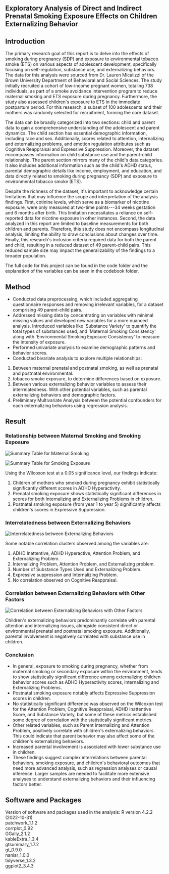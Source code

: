 ## Exploratory Analysis of Direct and Indirect Prenatal Smoking Exposure Effects on Children Externalizing Behavior

## Introduction 

The primary research goal of this report is to delve into the effects of smoking during pregnancy (SDP) and exposure to environmental tobacco smoke (ETS) on various aspects of adolescent development, specifically focusing on self-regulation, substance use, and externalizing behaviors. The data for this analysis were sourced from Dr. Lauren Micalizzi of the Brown University Department of Behavioral and Social Sciences. The study initially recruited a cohort of low-income pregnant women, totaling 738 individuals, as part of a smoke avoidance intervention program to reduce maternal smoking and ETS exposure during pregnancy. Furthermore, the study also assessed children's exposure to ETS in the immediate postpartum period. For this research, a subset of 100 adolescents and their mothers was randomly selected for recruitment, forming the core dataset.  
  
The data can be broadly categorized into two sections: child and parent data to gain a comprehensive understanding of the adolescent and parent dynamics. The child section has essential demographic information, including race and sex. Additionally, scores related to attention, internalizing and externalizing problems, and emotion regulation attributes such as Cognitive Reappraisal and Expressive Suppression. Moreover, the dataset encompasses information on child substance use and the parent-child relationship. The parent section mirrors many of the child's data categories. It also includes additional information such as the child's ADHD status, parental demographic details like income, employment, and education, and data directly related to smoking during pregnancy (SDP) and exposure to environmental tobacco smoke (ETS).  
  
Despite the richness of the dataset, it's important to acknowledge certain limitations that may influence the scope and interpretation of the analysis findings. First, cotinine levels, which serve as a biomarker of nicotine exposure, were only measured at two-time points---34 weeks gestation and 6 months after birth. This limitation necessitates a reliance on self-reported data for nicotine exposure in other instances. Second, the data analyzed in this report are limited to baseline measurements for both children and parents. Therefore, this study does not encompass longitudinal analysis, limiting the ability to draw conclusions about changes over time. Finally, this research's inclusion criteria required data for both the parent and child, resulting in a reduced dataset of 49 parent-child pairs. This reduced sample size may impact the generalizability of the findings to a broader population.  

The full code for this project can be found in the code folder and the explanation of the variables can be seen in the codebook folder.

## Method

- Conducted data preprocessing, which included aggregating questionnaire responses and removing irrelevant variables, for a dataset comprising 49 parent-child pairs. 
- Addressed missing data by concentrating on variables with minimal missing values and developed new variables for a more nuanced analysis. Introduced variables like 'Substance Variety' to quantify the total types of substances used, and 'Maternal Smoking Consistency' along with 'Environmental Smoking Exposure Consistency' to measure the intensity of exposure.
- Performed univariate analysis to examine demographic patterns and behavior scores.
- Conducted bivariate analysis to explore multiple relationships:
1. Between maternal prenatal and postnatal smoking, as well as prenatal and postnatal environmental. 
2. tobacco smoke exposure, to determine differences based on exposure.
3. Between various externalizing behavior variables to assess their interrelatedness.
With other potential variables, such as parental externalizing behaviors and demographic factors.
4. Preliminary Multivariate Analysis between the potential confounders for each externalizing behaviors using regression analysis.

## Result 

### Relationship between Maternal Smoking and Smoking Exposure
![Summary Table for Maternal Smoking](https://github.com/amirahff/PHP2550/blob/Project1/images/P1_F1.png)

![Summary Table for Smoking Exposure](https://github.com/amirahff/PHP2550/blob/Project1/images/P1_F2.png)

Using the Wilcoxon test at a 0.05 significance level, our findings indicate:
1. Children of mothers who smoked during pregnancy exhibit statistically significantly different scores in ADHD Hyperactivity.
2. Prenatal smoking exposure shows statistically significant differences in scores for both Internalizing and Externalizing Problems in children.
3. Postnatal smoking exposure (from year 1 to year 5) significantly affects children's scores in Expressive Suppression.

### Interrelatedness between Externalizing Behaviors
![Interrelatedness between Externalizing Behaviors](https://github.com/amirahff/PHP2550/blob/Project1/images/P1_F3.png)

Some notable correlation clusters observed among the variables are:
1. ADHD Inattentive, ADHD Hyperactive, Attention Problem, and Externalizing Problem.
2. Internalizing Problem, Attention Problem, and Externalizing problem.
3. Number of Substance Types Used and Externalizing Problem. 
4. Expressive suppression and Internalizing Problem. 
5. No correlation observed on Cognitive Reappraisal.

### Correlation between Externalizing Behaviors with Other Factors
![Correlation between Externalizing Behaviors with Other Factors](https://github.com/amirahff/PHP2550/blob/Project1/images/P1_F4.png)

Children's externalizing behaviors predominantly correlate with parental attention and internalizing issues, alongside consistent direct or environmental prenatal and postnatal smoking exposure. Additionally, parental involvement is negatively correlated with substance use in children.

### Conclusion 

- In general, exposure to smoking during pregnancy, whether from maternal smoking or secondary exposure within the environment, tends to show statistically significant difference among externalizing children behavior scores such as ADHD Hyperactivity scores, Internalizing and Externalizing Problems. 
- Postnatal smoking exposure notably affects Expressive Suppression scores in children.
- No statistically significant difference was observed on the Wilcoxon test for the Attention Problem, Cognitive Reappraisal, ADHD Inattentive Score, and Substance Variety, but some of these metrics established some degree of correlation with the statistically significant metrics.
- Other related variables, such as Parent Internalizing and Attention Problem, positively correlate with children's externalizing behaviors. This could indicate that parent behavior may also affect some of the children's externalizing behaviors.
- Increased parental involvement is associated with lower substance use in children.
- These findings suggest complex interrelations between parental behaviors, smoking exposure, and children's behavioral outcomes that need more advanced analysis, such as regression analyses or causal inference. Larger samples are needed to facilitate more extensive analyses to understand externalizing behaviors and their influencing factors better.


## Software and Packages

Version of software and packages used in the analysis:
R version 4.2.2 (2022-10-31)  
patchwork_1.1.2  
corrplot_0.92  
GGally_2.1.2    
kableExtra_1.3.4  
gtsummary_1.7.2  
gt_0.9.0  
naniar_1.0.0  
tidyverse_1.3.2  
ggplot2_3.4.3  